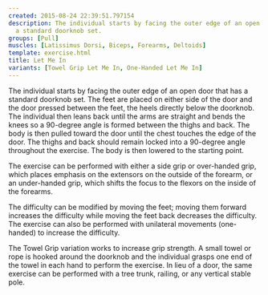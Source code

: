```yaml
---
created: 2015-08-24 22:39:51.797154
description: The individual starts by facing the outer edge of an open door that has
  a standard doorknob set.
groups: [Pull]
muscles: [Latissimus Dorsi, Biceps, Forearms, Deltoids]
template: exercise.html
title: Let Me In
variants: [Towel Grip Let Me In, One-Handed Let Me In]
---
```

The individual starts by facing the outer edge of an open door that has a standard doorknob set. The feet are placed on either side of the door and the door pressed between the feet, the heels directly below the doorknob. The individual then leans back until the arms are straight and bends the knees so a 90-degree angle is formed between the thighs and back. The body is then pulled toward the door until the chest touches the edge of the door. The thighs and back should remain locked into a 90-degree angle throughout the exercise. The body is then lowered to the starting point.

The exercise can be performed with either a side grip or over-handed grip, which places emphasis on the extensors on the outside of the forearm, or an under-handed grip, which shifts the focus to the flexors on the inside of the forearms.

The difficulty can be modified by moving the feet; moving them forward increases the difficulty while moving the feet back decreases the difficulty. The exercise can also be performed with unilateral movements (one-handed) to increase the difficulty.

The Towel Grip variation works to increase grip strength. A small towel or rope is hooked around the doorknob and the individual grasps one end of the towel in each hand to perform the exercise. In lieu of a door, the same exercise can be performed with a tree trunk, railing, or any vertical stable pole.